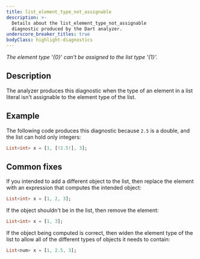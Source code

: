 ```yaml
---
title: list_element_type_not_assignable
description: >-
  Details about the list_element_type_not_assignable
  diagnostic produced by the Dart analyzer.
underscore_breaker_titles: true
bodyClass: highlight-diagnostics
---
```


_The element type '{0}' can't be assigned to the list type '{1}'._

## Description

The analyzer produces this diagnostic when the type of an element in a list
literal isn't assignable to the element type of the list.

## Example

The following code produces this diagnostic because `2.5` is a double, and
the list can hold only integers:

```dart
List<int> x = [1, [!2.5!], 3];
```

## Common fixes

If you intended to add a different object to the list, then replace the
element with an expression that computes the intended object:

```dart
List<int> x = [1, 2, 3];
```

If the object shouldn't be in the list, then remove the element:

```dart
List<int> x = [1, 3];
```

If the object being computed is correct, then widen the element type of the
list to allow all of the different types of objects it needs to contain:

```dart
List<num> x = [1, 2.5, 3];
```
